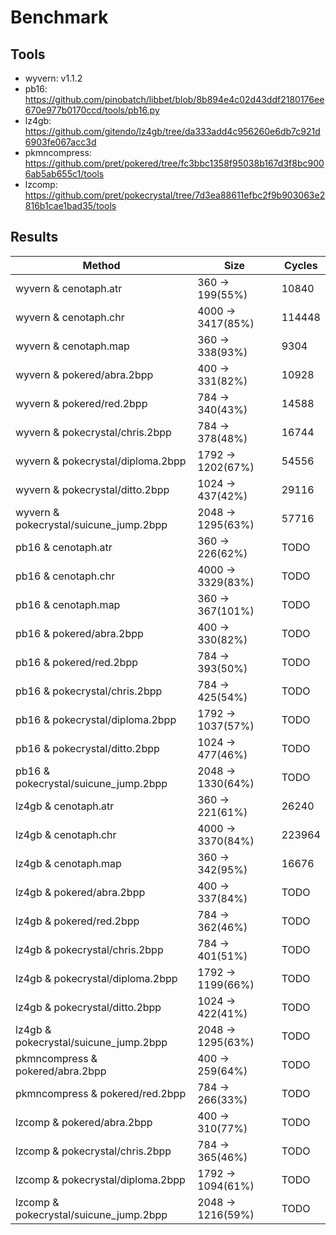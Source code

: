 # Benchmark

## Tools

- wyvern: v1.1.2
- pb16: https://github.com/pinobatch/libbet/blob/8b894e4c02d43ddf2180176ee670e977b0170ccd/tools/pb16.py
- lz4gb: https://github.com/gitendo/lz4gb/tree/da333add4c956260e6db7c921d6903fe067acc3d
- pkmncompress: https://github.com/pret/pokered/tree/fc3bbc1358f95038b167d3f8bc9006ab5ab655c1/tools
- lzcomp: https://github.com/pret/pokecrystal/tree/7d3ea88611efbc2f9b903063e2816b1cae1bad35/tools

## Results

  Method | Size | Cycles | 
---- | ---- | ----
 wyvern & cenotaph.atr | 360 -> 199(55%) | 10840
 wyvern & cenotaph.chr | 4000 -> 3417(85%) | 114448
 wyvern & cenotaph.map | 360 -> 338(93%) | 9304
 wyvern & pokered/abra.2bpp | 400 -> 331(82%) | 10928
 wyvern & pokered/red.2bpp | 784 -> 340(43%) | 14588
 wyvern & pokecrystal/chris.2bpp | 784 -> 378(48%) | 16744 
 wyvern & pokecrystal/diploma.2bpp | 1792 -> 1202(67%) | 54556 
 wyvern & pokecrystal/ditto.2bpp | 1024 -> 437(42%) | 29116 
 wyvern & pokecrystal/suicune_jump.2bpp | 2048 -> 1295(63%) | 57716 
 pb16 & cenotaph.atr | 360 -> 226(62%) | TODO
 pb16 & cenotaph.chr | 4000 -> 3329(83%) | TODO
 pb16 & cenotaph.map | 360 -> 367(101%) | TODO
 pb16 & pokered/abra.2bpp | 400 -> 330(82%) | TODO
 pb16 & pokered/red.2bpp | 784 -> 393(50%) | TODO
 pb16 & pokecrystal/chris.2bpp | 784 -> 425(54%) | TODO 
 pb16 & pokecrystal/diploma.2bpp | 1792 -> 1037(57%) | TODO 
 pb16 & pokecrystal/ditto.2bpp | 1024 -> 477(46%) | TODO 
 pb16 & pokecrystal/suicune_jump.2bpp | 2048 -> 1330(64%) | TODO 
 lz4gb & cenotaph.atr | 360 -> 221(61%) | 26240
 lz4gb & cenotaph.chr | 4000 -> 3370(84%) | 223964
 lz4gb & cenotaph.map | 360 -> 342(95%) | 16676
 lz4gb & pokered/abra.2bpp | 400 -> 337(84%) | TODO
 lz4gb & pokered/red.2bpp | 784 -> 362(46%) | TODO
 lz4gb & pokecrystal/chris.2bpp | 784 -> 401(51%) | TODO 
 lz4gb & pokecrystal/diploma.2bpp | 1792 -> 1199(66%) | TODO 
 lz4gb & pokecrystal/ditto.2bpp | 1024 -> 422(41%) | TODO 
 lz4gb & pokecrystal/suicune_jump.2bpp | 2048 -> 1295(63%) | TODO 
 pkmncompress & pokered/abra.2bpp | 400 -> 259(64%) | TODO
 pkmncompress & pokered/red.2bpp  | 784 -> 266(33%) | TODO
 lzcomp & pokered/abra.2bpp | 400 -> 310(77%) | TODO 
 lzcomp & pokecrystal/chris.2bpp | 784 -> 365(46%) | TODO 
 lzcomp & pokecrystal/diploma.2bpp | 1792 -> 1094(61%) | TODO 
 lzcomp & pokecrystal/suicune_jump.2bpp | 2048 -> 1216(59%) | TODO 
